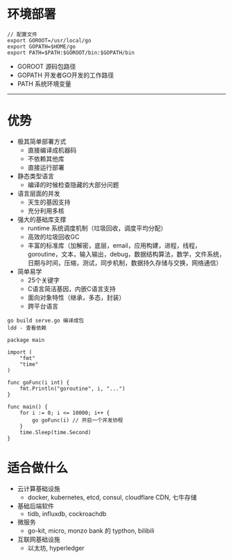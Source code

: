 # 环境部署
```
// 配置文件
export GOROOT=/usr/local/go 
export GOPATH=$HOME/go
export PATH=$PATH:$GOROOT/bin:$GOPATH/bin
```

- GOROOT 源码包路径
- GOPATH 开发者GO开发的工作路径
- PATH 系统环境变量

---

# 优势

- 极其简单部署方式
  - 直接编译成机器码
  - 不依赖其他库
  - 直接运行部署
- 静态类型语言
  - 编译的时候检查隐藏的大部分问题
- 语言层面的并发
  - 天生的基因支持
  - 充分利用多核
- 强大的基础库支撑
  - runtime 系统调度机制（垃圾回收，调度平均分配）
  - 高效的垃圾回收GC
  - 丰富的标准库（加解密，底层，email，应用构建，进程，线程，goroutine，文本，输入输出，debug，数据结构算法，数学，文件系统，日期与时间，压缩，测试，同步机制，数据持久存储与交换，网络通信）
- 简单易学
  - 25个关键字
  - C语言简洁基因，内嵌C语言支持
  - 面向对象特性（继承，多态，封装）
  - 跨平台语言
  
```
go build serve.go 编译成包
ldd - 查看依赖
```

```golang
package main

import (
	"fmt"
	"time"
)

func goFunc(i int) {
	fmt.Println("goroutine", i, "...")
}

func main() {
	for i := 0; i <= 10000; i++ {
		go goFunc(i) // 开启一个并发协程
	}
	time.Sleep(time.Second)
}

```

# 适合做什么

- 云计算基础设施
  - docker, kubernetes, etcd, consul, cloudflare CDN, 七牛存储
- 基础后端软件
  - tidb, influxdb, cockroachdb
- 微服务
  - go-kit, micro, monzo bank 的 typthon, bilibili
- 互联网基础设施
  - 以太坊, hyperledger
